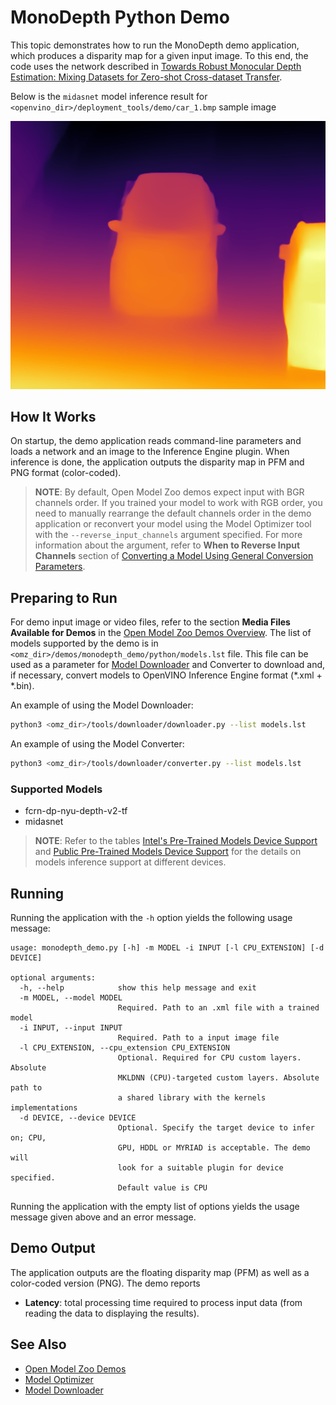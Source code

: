 # MonoDepth Python Demo

This topic demonstrates how to run the MonoDepth demo application, which produces a disparity map for a given input image.
To this end, the code uses the network described in [Towards Robust Monocular Depth Estimation: Mixing Datasets for Zero-shot Cross-dataset Transfer](https://arxiv.org/abs/1907.01341).

Below is the `midasnet` model inference result for `<openvino_dir>/deployment_tools/demo/car_1.bmp` sample image

![example](./disp.png)

## How It Works

On startup, the demo application reads command-line parameters and loads a network and an image to the
Inference Engine plugin. When inference is done, the application outputs the disparity map in PFM and PNG format (color-coded).

> **NOTE**: By default, Open Model Zoo demos expect input with BGR channels order. If you trained your model to work with RGB order, you need to manually rearrange the default channels order in the demo application or reconvert your model using the Model Optimizer tool with the `--reverse_input_channels` argument specified. For more information about the argument, refer to **When to Reverse Input Channels** section of [Converting a Model Using General Conversion Parameters](https://docs.openvinotoolkit.org/latest/_docs_MO_DG_prepare_model_convert_model_Converting_Model_General.html).

## Preparing to Run

For demo input image or video files, refer to the section **Media Files Available for Demos** in the [Open Model Zoo Demos Overview](../../README.md).
The list of models supported by the demo is in `<omz_dir>/demos/monodepth_demo/python/models.lst` file.
This file can be used as a parameter for [Model Downloader](../../../tools/downloader/README.md) and Converter to download and, if necessary, convert models to OpenVINO Inference Engine format (\*.xml + \*.bin).

An example of using the Model Downloader:

```sh
python3 <omz_dir>/tools/downloader/downloader.py --list models.lst
```

An example of using the Model Converter:

```sh
python3 <omz_dir>/tools/downloader/converter.py --list models.lst
```

### Supported Models

* fcrn-dp-nyu-depth-v2-tf
* midasnet

> **NOTE**: Refer to the tables [Intel's Pre-Trained Models Device Support](../../../models/intel/device_support.md) and [Public Pre-Trained Models Device Support](../../../models/public/device_support.md) for the details on models inference support at different devices.

## Running

Running the application with the `-h` option yields the following usage message:

```
usage: monodepth_demo.py [-h] -m MODEL -i INPUT [-l CPU_EXTENSION] [-d DEVICE]

optional arguments:
  -h, --help            show this help message and exit
  -m MODEL, --model MODEL
                        Required. Path to an .xml file with a trained model
  -i INPUT, --input INPUT
                        Required. Path to a input image file
  -l CPU_EXTENSION, --cpu_extension CPU_EXTENSION
                        Optional. Required for CPU custom layers. Absolute
                        MKLDNN (CPU)-targeted custom layers. Absolute path to
                        a shared library with the kernels implementations
  -d DEVICE, --device DEVICE
                        Optional. Specify the target device to infer on; CPU,
                        GPU, HDDL or MYRIAD is acceptable. The demo will
                        look for a suitable plugin for device specified.
                        Default value is CPU
```

Running the application with the empty list of options yields the usage message given above and an error message.

## Demo Output

The application outputs are the floating disparity map (PFM) as well as a color-coded version (PNG).
The demo reports

* **Latency**: total processing time required to process input data (from reading the data to displaying the results).

## See Also

* [Open Model Zoo Demos](../../README.md)
* [Model Optimizer](https://docs.openvinotoolkit.org/latest/_docs_MO_DG_Deep_Learning_Model_Optimizer_DevGuide.html)
* [Model Downloader](../../../tools/downloader/README.md)
